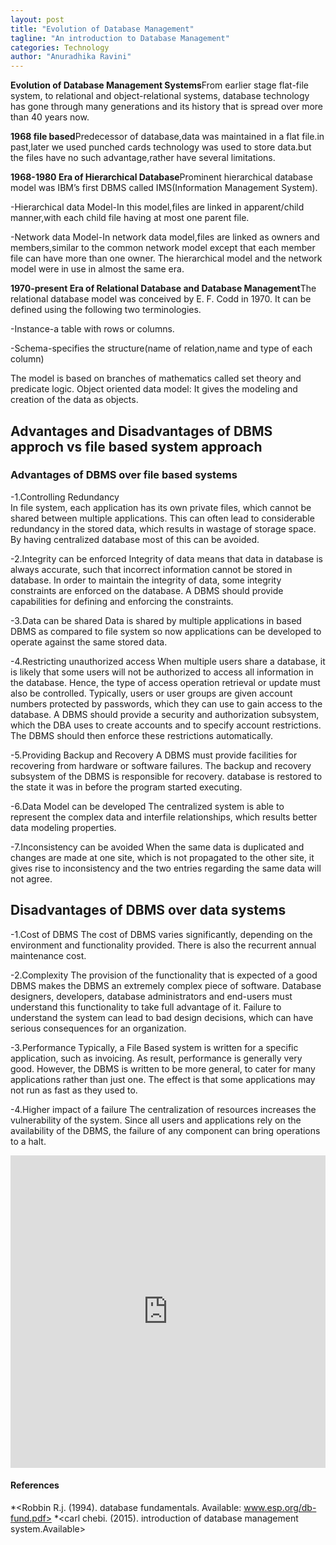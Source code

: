 ```yaml
---
layout: post
title: "Evolution of Database Management"
tagline: "An introduction to Database Management"
categories: Technology
author: "Anuradhika Ravini"
---
```


**Evolution of Database Management Systems**From earlier stage flat-file system, to relational and object-relational systems, database technology has gone through many generations and its history that is spread over more than 40 years now.

**1968 file based**Predecessor of database,data was maintained in a flat file.in past,later we used punched cards technology was used to store data.but the files have no such advantage,rather have several limitations.

**1968-1980 Era of Hierarchical Database**Prominent hierarchical database model was IBM’s first DBMS called IMS(Information Management System).

-Hierarchical data Model-In this model,files are linked in apparent/child manner,with each child file having at most one parent file.

-Network data Model-In network data model,files are linked as owners and members,similar to the common network model except that each member file can have more than one owner.
The hierarchical model and the network model were in use in almost the same era.

**1970-present Era of Relational Database and Database Management**The relational database model was conceived by E. F. Codd in 1970. It can be defined using the following two terminologies.

-Instance-a table with rows or columns.

-Schema-specifies the structure(name of relation,name and type of each column)

The model is based on branches of mathematics called set theory and predicate logic.
Object oriented data model:
It gives the modeling and creation of the data as objects.

## Advantages and Disadvantages of DBMS approch vs file based system approach

### Advantages of DBMS over file based systems

-1.Controlling Redundancy  
In file system, each application has its own private files, which cannot be shared between multiple applications. This can often lead to considerable redundancy in the stored data, which results in wastage of storage space. By having centralized database most of this can be avoided.

-2.Integrity can be enforced
Integrity of data means that data in database is always accurate, such that incorrect information cannot be stored in database. In order to maintain the integrity of data, some integrity constraints are enforced on the database. A DBMS should provide capabilities for defining and enforcing the constraints.

-3.Data can be shared
Data is shared by multiple applications in based DBMS as compared to file system so now applications can be developed to operate against the same stored data. 

-4.Restricting unauthorized access
When multiple users share a database, it is likely that some users will not be authorized to access all information in the database. Hence, the type of access operation retrieval or update must also be controlled. Typically, users or user groups are given account numbers protected by passwords, which they can use to gain access to the database. A DBMS should provide a security and authorization subsystem, which the DBA uses to create accounts and to specify account restrictions. The DBMS should then enforce these restrictions automatically.

-5.Providing Backup and Recovery
 A DBMS must provide facilities for recovering from hardware or software failures. The backup and recovery subsystem of the DBMS is responsible for recovery. database is restored to the state it was in before the program started executing.

-6.Data Model can be developed
 The centralized system is able to represent the complex data and interfile relationships, which results better data modeling properties.

-7.Inconsistency can be avoided
 When the same data is duplicated and changes are made at one site, which is not propagated to the other site, it gives rise to inconsistency and the two entries regarding the same data will not agree. 

## Disadvantages of DBMS over data systems

-1.Cost of DBMS
The cost of DBMS varies significantly, depending on the environment and functionality provided. There is also the recurrent annual maintenance cost.

-2.Complexity
 The provision of the functionality that is expected of a good DBMS makes the DBMS an extremely complex piece of software. Database designers, developers, database administrators and end-users must understand this functionality to take full advantage of it. Failure to understand the system can lead to bad design decisions, which can have serious consequences for an organization.

-3.Performance
Typically, a File Based system is written for a specific application, such as invoicing. As result, performance is generally very good. However, the DBMS is written to be more general, to cater for many applications rather than just one. The effect is that some applications may not run as fast as they used to.

-4.Higher impact of a failure
The centralization of resources increases the vulnerability of the system. Since all users and applications rely on the availability of the DBMS, the failure of any component can bring operations to a halt.

<embed src="https://drive.google.com/viewerng/viewer?embedded=true&url=https://github.com/aviorsys/aviorsys.github.io/raw/master/uploads/Evolution-of-Database-Management-Systems.pdf" width="100%" height="500">

#### References

*<Robbin R.j. (1994). database fundamentals. Available: www.esp.org/db-fund.pdf>
*<carl chebi. (2015). introduction of database management system.Available>

